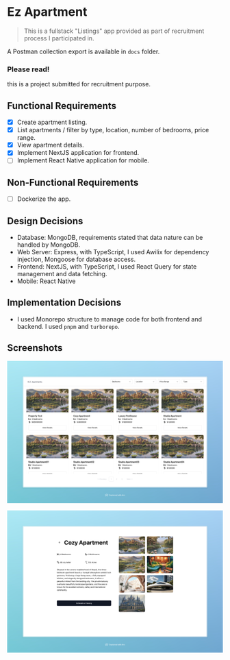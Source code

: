 # Ez Apartment

> This is a fullstack "Listings" app provided as part of recruitment process I participated in.

A Postman collection export is available in `docs` folder.

### Please read!
this is a project submitted for recruitment purpose.

## Functional Requirements
- [x] Create apartment listing.
- [x] List apartments / filter by type, location, number of bedrooms, price range.
- [x] View apartment details.
- [x] Implement NextJS application for frontend.
- [ ] Implement React Native application for mobile.

## Non-Functional Requirements
- [ ] Dockerize the app.

## Design Decisions
- Database: MongoDB, requirements stated that data nature can be handled by MongoDB.
- Web Server: Express, with TypeScript, I used Awilix for dependency injection, Mongoose for database access.
- Frontend: NextJS, with TypeScript, I used React Query for state management and data fetching.
- Mobile: React Native

## Implementation Decisions
- I used Monorepo structure to manage code for both frontend and backend. I used `pnpm` and `turborepo`.

## Screenshots
![listing apartments](https://github.com/aigdonia/ez-apartment-ts-node-next-fullstack/blob/main/ez-listing-filter.jpeg?raw=true)

![Single Apartment](https://github.com/aigdonia/ez-apartment-ts-node-next-fullstack/blob/main/ez-listing-single.jpeg?raw=true)